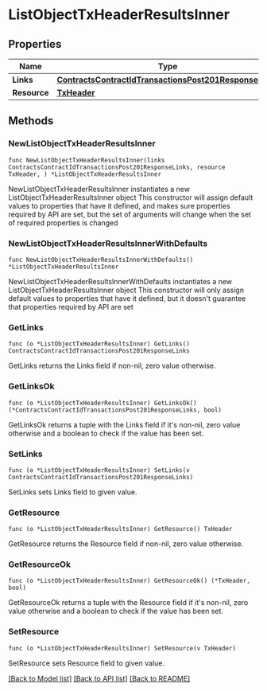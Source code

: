 # ListObjectTxHeaderResultsInner

## Properties

Name | Type | Description | Notes
------------ | ------------- | ------------- | -------------
**Links** | [**ContractsContractIdTransactionsPost201ResponseLinks**](ContractsContractIdTransactionsPost201ResponseLinks.md) |  | 
**Resource** | [**TxHeader**](TxHeader.md) |  | 

## Methods

### NewListObjectTxHeaderResultsInner

`func NewListObjectTxHeaderResultsInner(links ContractsContractIdTransactionsPost201ResponseLinks, resource TxHeader, ) *ListObjectTxHeaderResultsInner`

NewListObjectTxHeaderResultsInner instantiates a new ListObjectTxHeaderResultsInner object
This constructor will assign default values to properties that have it defined,
and makes sure properties required by API are set, but the set of arguments
will change when the set of required properties is changed

### NewListObjectTxHeaderResultsInnerWithDefaults

`func NewListObjectTxHeaderResultsInnerWithDefaults() *ListObjectTxHeaderResultsInner`

NewListObjectTxHeaderResultsInnerWithDefaults instantiates a new ListObjectTxHeaderResultsInner object
This constructor will only assign default values to properties that have it defined,
but it doesn't guarantee that properties required by API are set

### GetLinks

`func (o *ListObjectTxHeaderResultsInner) GetLinks() ContractsContractIdTransactionsPost201ResponseLinks`

GetLinks returns the Links field if non-nil, zero value otherwise.

### GetLinksOk

`func (o *ListObjectTxHeaderResultsInner) GetLinksOk() (*ContractsContractIdTransactionsPost201ResponseLinks, bool)`

GetLinksOk returns a tuple with the Links field if it's non-nil, zero value otherwise
and a boolean to check if the value has been set.

### SetLinks

`func (o *ListObjectTxHeaderResultsInner) SetLinks(v ContractsContractIdTransactionsPost201ResponseLinks)`

SetLinks sets Links field to given value.


### GetResource

`func (o *ListObjectTxHeaderResultsInner) GetResource() TxHeader`

GetResource returns the Resource field if non-nil, zero value otherwise.

### GetResourceOk

`func (o *ListObjectTxHeaderResultsInner) GetResourceOk() (*TxHeader, bool)`

GetResourceOk returns a tuple with the Resource field if it's non-nil, zero value otherwise
and a boolean to check if the value has been set.

### SetResource

`func (o *ListObjectTxHeaderResultsInner) SetResource(v TxHeader)`

SetResource sets Resource field to given value.



[[Back to Model list]](../README.md#documentation-for-models) [[Back to API list]](../README.md#documentation-for-api-endpoints) [[Back to README]](../README.md)


